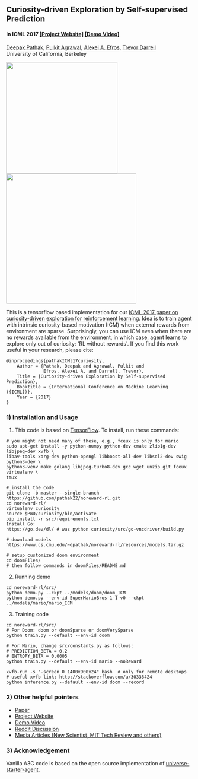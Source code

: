 ## Curiosity-driven Exploration by Self-supervised Prediction ##
#### In ICML 2017 [[Project Website]](http://pathak22.github.io/noreward-rl/) [[Demo Video]](http://pathak22.github.io/noreward-rl/index.html#demoVideo)

[Deepak Pathak](https://people.eecs.berkeley.edu/~pathak/), [Pulkit Agrawal](https://people.eecs.berkeley.edu/~pulkitag/), [Alexei A. Efros](https://people.eecs.berkeley.edu/~efros/), [Trevor Darrell](https://people.eecs.berkeley.edu/~trevor/)<br/>
University of California, Berkeley<br/>

<img src="images/mario1.gif" width="300">    <img src="images/vizdoom.gif" width="351">

This is a tensorflow based implementation for our [ICML 2017 paper on curiosity-driven exploration for reinforcement learning](http://pathak22.github.io/noreward-rl/). Idea is to train agent with intrinsic curiosity-based motivation (ICM) when external rewards from environment are sparse. Surprisingly, you can use ICM even when there are no rewards available from the environment, in which case, agent learns to explore only out of curiosity: 'RL without rewards'. If you find this work useful in your research, please cite:

    @inproceedings{pathakICMl17curiosity,
        Author = {Pathak, Deepak and Agrawal, Pulkit and
                  Efros, Alexei A. and Darrell, Trevor},
        Title = {Curiosity-driven Exploration by Self-supervised Prediction},
        Booktitle = {International Conference on Machine Learning ({ICML})},
        Year = {2017}
    }

### 1) Installation and Usage
1.  This code is based on [TensorFlow](https://www.tensorflow.org/). To install, run these commands:
  ```Shell
  # you might not need many of these, e.g., fceux is only for mario
  sudo apt-get install -y python-numpy python-dev cmake zlib1g-dev libjpeg-dev xvfb \
  libav-tools xorg-dev python-opengl libboost-all-dev libsdl2-dev swig python3-dev \
  python3-venv make golang libjpeg-turbo8-dev gcc wget unzip git fceux virtualenv \
  tmux

  # install the code
  git clone -b master --single-branch https://github.com/pathak22/noreward-rl.git
  cd noreward-rl/
  virtualenv curiosity
  source $PWD/curiosity/bin/activate
  pip install -r src/requirements.txt
  Install Go:
  https://go.dev/dl/ # was python curiosity/src/go-vncdriver/build.py 

  # download models
  https://www.cs.cmu.edu/~dpathak/noreward-rl/resources/models.tar.gz

  # setup customized doom environment
  cd doomFiles/
  # then follow commands in doomFiles/README.md
  ```

2. Running demo
  ```Shell
  cd noreward-rl/src/
  python demo.py --ckpt ../models/doom/doom_ICM
  python demo.py --env-id SuperMarioBros-1-1-v0 --ckpt ../models/mario/mario_ICM
  ```

3. Training code
  ```Shell
  cd noreward-rl/src/
  # For Doom: doom or doomSparse or doomVerySparse
  python train.py --default --env-id doom

  # For Mario, change src/constants.py as follows:
  # PREDICTION_BETA = 0.2
  # ENTROPY_BETA = 0.0005
  python train.py --default --env-id mario --noReward

  xvfb-run -s "-screen 0 1400x900x24" bash  # only for remote desktops
  # useful xvfb link: http://stackoverflow.com/a/30336424
  python inference.py --default --env-id doom --record
  ```

### 2) Other helpful pointers
- [Paper](https://pathak22.github.io/noreward-rl/resources/icml17.pdf)
- [Project Website](http://pathak22.github.io/noreward-rl/)
- [Demo Video](http://pathak22.github.io/noreward-rl/index.html#demoVideo)
- [Reddit Discussion](https://redd.it/6bc8ul)
- [Media Articles (New Scientist, MIT Tech Review and others)](http://pathak22.github.io/noreward-rl/index.html#media)

### 3) Acknowledgement
Vanilla A3C code is based on the open source implementation of [universe-starter-agent](https://github.com/openai/universe-starter-agent).
